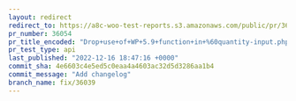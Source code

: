 ```yaml
---
layout: redirect
redirect_to: https://a8c-woo-test-reports.s3.amazonaws.com/public/pr/36054/api/index.html
pr_number: 36054
pr_title_encoded: "Drop+use+of+WP+5.9+function+in+%60quantity-input.php%60"
pr_test_type: api
last_published: "2022-12-16 18:47:16 +0000"
commit_sha: 4e6603c4e5ed5c0eaa4a4603ac32d5d3286aa1b4
commit_message: "Add changelog"
branch_name: fix/36039
---
```


